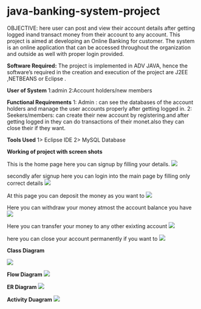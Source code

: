 # java-banking-system-project
OBJECTIVE:
here user can post and view their account  details after getting logged inand transact money from their account to any account.
This project is aimed at developing an Online Banking for customer. The system is an online application that can be accessed throughout the organization and outside as well with proper login provided. 

<b>Software Required:</b>
The project is implemented in ADV JAVA, hence the software’s required in the creation and execution of the project are J2EE ,NETBEANS or Eclipse .

<b>User of System</b>
1:admin
2:Account holders/new members

<b>Functional Requirements</b>
1: Admin : can see the databases of the account holders and manage the user accounts properly after getting logged in.
2: Seekers/members: can create their new account by registering.and after getting logged in they can do transactions of their monet.also they can close their if they want.

<b>Tools Used</b>
1> Eclipse IDE
2> MySQL Database


<B>Working of project with screen shots</B>

This is the home page here you can signup by filling your details.
<img src=https://github.com/mihirverma7781/java-banking-system-project/blob/master/images/homesignup.jpg>


secondly afer signup here you can login into the main page by filling only correct details
<img src=https://github.com/mihirverma7781/java-banking-system-project/blob/master/images/login.jpg>


At this page you can deposit the money as you want to
<image src=https://github.com/mihirverma7781/java-banking-system-project/blob/master/images/deposit.jpg>

Here you can withdraw your money atmost the account balance you have
<img src=https://github.com/mihirverma7781/java-banking-system-project/blob/master/images/withdraw.jpg>

Here you can transfer your money to any other exixting account
<image src=https://github.com/mihirverma7781/java-banking-system-project/blob/master/images/transfer.png>



here you can close your account permanently if you want to
<img src=https://github.com/mihirverma7781/java-banking-system-project/blob/master/images/closeacc.jpg>



<b>Class Diagram</b>

<img src=https://github.com/mihirverma7781/java-banking-system-project/blob/master/images/uml.jpg>

<b> Flow Diagram</b>
<img src =https://github.com/mihirverma7781/java-banking-system-project/blob/master/images/data%20flow%20diagram.jpg>

<b> ER Diagram</b>
<img src=https://github.com/mihirverma7781/java-banking-system-project/blob/master/images/data%20flow%20diagram.jpg>

<B> Activity Duagram</B>
<img src=https://github.com/mihirverma7781/java-banking-system-project/blob/master/images/activity.jpg>
